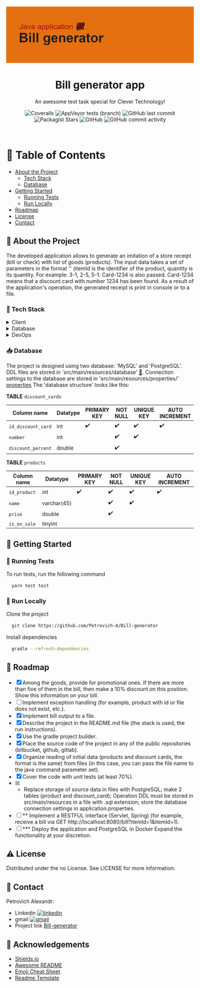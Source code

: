 <div align="center">

<img src="https://github.com/Petrovich-A/Bill-generator/blob/bill_generate/src/main/resources/img/img.png"
alt="logo" width="600" height="auto" />
  <h1>Bill generator app</h1>

  <p>
    An awesome test task special for Clever Technology! 
  </p>


<!-- Badges -->
<p>
<a>
<img alt="Coveralls" src="https://img.shields.io/coverallsCoverage/github/Petrovich-A/Bill-generator">
</a>
<img alt="AppVeyor tests (branch)" src="https://img.shields.io/appveyor/tests/Petrovich-A/Bill-generator/bill_generate">
<a>
<img alt="GitHub last commit" src="https://img.shields.io/github/last-commit/Petrovich-A/Bill-generator">
</a>
<a>
<img alt="Packagist Stars" src="https://img.shields.io/packagist/stars/Petrovich-A/Bill-generator">
</a>
<a>
<img alt="GitHub" src="https://img.shields.io/github/license/Petrovich-A/Bill-generator">
</a>
<a>
<img alt="GitHub commit activity" src="https://img.shields.io/github/commit-activity/m/Petrovich-A/Bill-generator">
</a>
</p>
</div>
<br />

<!-- Table of Contents -->

# :notebook_with_decorative_cover: Table of Contents

- [About the Project](#star2-about-the-project)
    * [Tech Stack](#space_invader-tech-stack)
    * [Database](#inbox_tray-database)
- [Getting Started](#toolbox-getting-started)
    * [Running Tests](#test_tube-running-tests)
    * [Run Locally](#running-run-locally)
- [Roadmap](#compass-roadmap)
- [License](#warning-license)
- [Contact](#handshake-contact)

<!-- About the Project -->

## :star2: About the Project

The developed application allows to generate an imitation of a store receipt (bill or check) with list of goods (products). The input data takes a set of parameters in the format '<itemId-quantity>' (itemId is the identifier of the product, quantity is its quantity. For example: 3-1, 2-5, 5-1. Card-1234 is also passed. Card-1234 means that a discount card with number 1234 has been found. 
As a result of the application's operation, the generated receipt is print in console or to a file.

<!-- TechStack -->

### :space_invader: Tech Stack

<details>
  <summary>Client</summary>
  <ul>
    <li><a href="https://www.jetbrains.com/idea/">IntelliJ IDEA 2022.1.2</a></li>
  </ul>
</details>

<details>
<summary>Database</summary>
  <ul>
    <li><a href="https://www.postgresql.org">PostgreSQL</a></li>
    <li><a href="https://www.mysql.com">MySQL</a></li>
  </ul>
</details>

<details>
<summary>DevOps</summary>
  <ul>
    <li><a href="https://www.docker.com/">Docker</a></li>
  </ul>
</details>

<!-- Database -->

### :inbox_tray: Database
 
The project is designed using two database: 'MySQL' and 'PostgreSQL'. DDL files are stored in 'src/main/resources/database' [:open_file_folder:](https://github.com/Petrovich-A/Bill-generator/tree/master/src/main/resources/database). Connection settings to the database are stored in 'src/main/resources/properties/' [properties](https://github.com/Petrovich-A/Bill-generator/tree/master/src/main/resources/properties)
The 'database structure' looks like this:

**TABLE** `discount_cards`

|  Column name    |   Datatype  |   PRIMARY KEY   |   NOT NULL  |   UNIQUE KEY | AUTO INCREMENT |
|-----|-----|-----|-----|-----|----------------|
|  `id_discount_card`   |   int  |   :heavy_check_mark:  |   :heavy_check_mark:  |  :heavy_check_mark:  |        :heavy_check_mark:        |
|   `number`  |   int  |     |   :heavy_check_mark:  |    :heavy_check_mark: |                |
|   `discount_percent`  |   double  |     |   :heavy_check_mark:  |     |                |

**TABLE** `products`

|   Column name  |  Datatype   |  PRIMARY KEY   |   NOT NULL  |   UNIQUE KEY  |  AUTO INCREMENT   |
|-----|-----|-----|-----|-----|-----|
|   `id_product`  | int   |   :heavy_check_mark:  |  :heavy_check_mark:   |  :heavy_check_mark:   |   :heavy_check_mark:  |
|  `name`   |   varchar(45)   |     |   :heavy_check_mark:  |  :heavy_check_mark:   |     |
|   `prise`  |  double   |     |  :heavy_check_mark:   |     |     |
|  `is_on_sale`   |   tinyint  |     |     |     |     |

<!-- Getting Started -->

## :toolbox: Getting Started

<!-- Running Tests -->

### :test_tube: Running Tests

To run tests, run the following command

```bash
  yarn test test
```

<!-- Run Locally -->

### :running: Run Locally

Clone the project

```bash
  git clone https://github.com/Petrovich-A/Bill-generator
```

Install dependencies

```bash
  gradle --refresh-dependencies
```

<!-- Roadmap -->

## :compass: Roadmap

* [x] Among the goods, provide for promotional ones. If there are more than five of them in the bill, then make a 10% discount on this position. Show this information on your bill.
* [ ] Implement exception handling (for example, product with id or file does not exist, etc.).
* [x] Implement bill output to a file.
* [x] Describe the project in the README.md file (the stack is used, the run instructions).
* [x] Use the gradle project builder.
* [x] Place the source code of the project in any of the public repositories (bitbucket, github, gitlab).
* [x] Organize reading of initial data (products and discount cards, the format is the same) from files (in this case, you can pass the file name to the java command parameter set).
* [x] Cover the code with unit tests (at least 70%).
* [x] * Replace storage of source data in files with PostgreSQL; make 2 tables (product and discount_card); Operation DDL must be stored in src/main/resources in a file with .sql extension; store the database connection settings in application.properties.
* [ ] ** Implement a RESTFUL interface (Servlet, Spring) (for example, receive a bill via GET http://localhost:8080/bill?itemId=1&itemId=1).
* [ ] *** Deploy the application and PostgreSQL in Docker Expand the functionality at your discretion.

<!-- License -->

## :warning: License

Distributed under the no License. See LICENSE for more information.

<!-- Contact -->

## :handshake: Contact

Petrovich Alexandr: 

* Linkedin [<img alt="linkedin" width="40px" src="https://icons8.com/icon/xuvGCOXi8Wyg/linkedin" />](www.linkedin.com/in/petroviсh-alexаndr)
* gmail [<img alt="gmail" width="40px" src="https://icons8.com/icon/tnnUFgHrPmR0/gmail-logo" />](www.linkedin.com/in/petroviсh-alexаndr)
* Project link [Bill-generator](https://github.com/Petrovich-A/Bill-generator)

<!-- Acknowledgments -->

## :gem: Acknowledgements

- [Shields.io](https://shields.io/)
- [Awesome README](https://github.com/matiassingers/awesome-readme)
- [Emoji Cheat Sheet](https://github.com/ikatyang/emoji-cheat-sheet/blob/master/README.md#travel--places)
- [Readme Template](https://github.com/othneildrew/Best-README-Template)